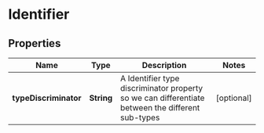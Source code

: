

# Identifier

## Properties

Name | Type | Description | Notes
------------ | ------------- | ------------- | -------------
**typeDiscriminator** | **String** | A Identifier type discriminator property so we can differentiate between the different sub-types |  [optional]



